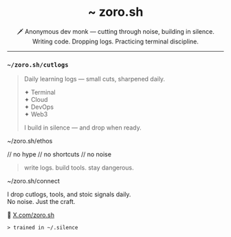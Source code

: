 <h1 align="center">~ zoro.sh</h1>

<p align="center">
🗡️ Anonymous dev monk — cutting through noise, building in silence.<br/>
Writing code. Dropping logs. Practicing terminal discipline.
</p>

---

### `~/zoro.sh/cutlogs`

> Daily learning logs — small cuts, sharpened daily.  
>  
> ✦ Terminal  
> ✦ Cloud  
> ✦ DevOps  
> ✦ Web3  
>  
> I build in silence — and drop when ready.

~/zoro.sh/ethos

// no hype
// no shortcuts
// no noise

> write logs. build tools. stay dangerous.

~/zoro.sh/connect

I drop cutlogs, tools, and stoic signals daily.  
No noise. Just the craft.

📡 [X.com/zoro.sh](https://x.com/zorointerminal)

```shell
> trained in ~/.silence
